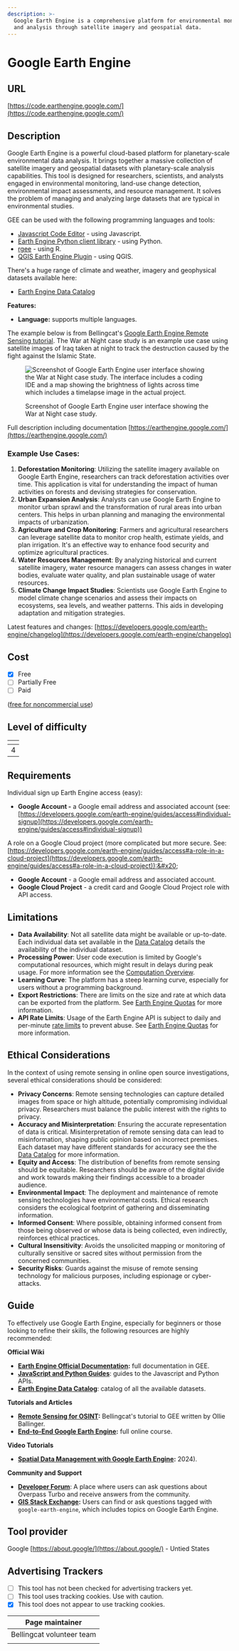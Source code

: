 ```yaml
---
description: >-
  Google Earth Engine is a comprehensive platform for environmental monitoring
  and analysis through satellite imagery and geospatial data.
---
```


# Google Earth Engine

## URL

[https://code.earthengine.google.com/](https://code.earthengine.google.com/)

## Description

Google Earth Engine is a powerful cloud-based platform for planetary-scale environmental data analysis. It brings together a massive collection of satellite imagery and geospatial datasets with planetary-scale analysis capabilities. This tool is designed for researchers, scientists, and analysts engaged in environmental monitoring, land-use change detection, environmental impact assessments, and resource management. It solves the problem of managing and analyzing large datasets that are typical in environmental studies.

GEE can be used with the following programming languages and tools:&#x20;

* [Javascript Code Editor](https://code.earthengine.google.com/) - using Javascript.
* [Earth Engine Python client library](https://developers.google.com/earth-engine/guides/python\_install) - using Python.
* [rgee](https://github.com/r-spatial/rgee) - using R.
* [QGIS Earth Engine Plugin](https://gee-community.github.io/qgis-earthengine-plugin/) - using QGIS.

There's a huge range of climate and weather, imagery and geophysical datasets available here:  &#x20;

* [Earth Engine Data Catalog](https://developers.google.com/earth-engine/datasets)

**Features:**

* **Language:** supports multiple languages.

The example below is from Bellingcat's [Google Earth Engine Remote Sensing tutorial](https://bellingcat.github.io/RS4OSINT/). The War at Night case study is an example use case using satellite images of Iraq taken at night to track the destruction caused by the fight against the Islamic State.

<figure><img src=".gitbook/assets/Screenshot 2024-06-20 at 1.18.03 PM.png" alt="Screenshot of Google Earth Engine user interface showing the War at Night case study. The interface includes a coding IDE and a map showing the brightness of lights across time which includes a timelapse image in the actual project. "><figcaption><p>Screenshot of Google Earth Engine user interface showing the War at Night case study.</p></figcaption></figure>

Full description including documentation [https://earthengine.google.com/](https://earthengine.google.com/)

### Example Use Cases:

1. **Deforestation Monitoring**: Utilizing the satellite imagery available on Google Earth Engine, researchers can track deforestation activities over time. This application is vital for understanding the impact of human activities on forests and devising strategies for conservation.
2. **Urban Expansion Analysis**: Analysts can use Google Earth Engine to monitor urban sprawl and the transformation of rural areas into urban centers. This helps in urban planning and managing the environmental impacts of urbanization.
3. **Agriculture and Crop Monitoring**: Farmers and agricultural researchers can leverage satellite data to monitor crop health, estimate yields, and plan irrigation. It's an effective way to enhance food security and optimize agricultural practices.
4. **Water Resources Management**: By analyzing historical and current satellite imagery, water resource managers can assess changes in water bodies, evaluate water quality, and plan sustainable usage of water resources.
5. **Climate Change Impact Studies**: Scientists use Google Earth Engine to model climate change scenarios and assess their impacts on ecosystems, sea levels, and weather patterns. This aids in developing adaptation and mitigation strategies.

Latest features and changes: [https://developers.google.com/earth-engine/changelog](https://developers.google.com/earth-engine/changelog)

## Cost

* [x] Free
* [ ] Partially Free
* [ ] Paid

([free for noncommercial use](https://earthengine.google.com/noncommercial/))

## Level of difficulty

<table><thead><tr><th data-type="rating" data-max="5"></th></tr></thead><tbody><tr><td>4</td></tr></tbody></table>

## Requirements

Individual sign up Earth Engine access (easy):

* **Google Account -** a Google email address and associated account (see: [https://developers.google.com/earth-engine/guides/access#individual-signup](https://developers.google.com/earth-engine/guides/access#individual-signup))

A role on a Google Cloud project (more complicated but more secure. See: [https://developers.google.com/earth-engine/guides/access#a-role-in-a-cloud-project](https://developers.google.com/earth-engine/guides/access#a-role-in-a-cloud-project)):&#x20;

* **Google Account** - a Google email address and associated account.
* **Google Cloud Project** - a credit card and Google Cloud Project role with API access.&#x20;

## Limitations

* **Data Availability**: Not all satellite data might be available or up-to-date. Each individual data set available in the [Data Catalog](https://developers.google.com/earth-engine/datasets/catalog) details the availability of the individual dataset.
* **Processing Power**: User code execution is limited by Google's computational resources, which might result in delays during peak usage. For more information see the [Computation Overview](https://developers.google.com/earth-engine/guides/computation\_overview).&#x20;
* **Learning Curve**: The platform has a steep learning curve, especially for users without a programming background.
* **Export Restrictions**: There are limits on the size and rate at which data can be exported from the platform. See [Earth Engine Quotas](https://developers.google.com/earth-engine/guides/usage) for more information.
* **API Rate Limits**: Usage of the Earth Engine API is subject to daily and per-minute [rate limits](https://developers.google.com/earth-engine/guides/usage) to prevent abuse. See [Earth Engine Quotas](https://developers.google.com/earth-engine/guides/usage) for more information.

## Ethical Considerations

In the context of using remote sensing in online open source investigations, several ethical considerations should be considered:

* **Privacy Concerns**: Remote sensing technologies can capture detailed images from space or high altitude, potentially compromising individual privacy. Researchers must balance the public interest with the rights to privacy.
* **Accuracy and Misinterpretation**: Ensuring the accurate representation of data is critical. Misinterpretation of remote sensing data can lead to misinformation, shaping public opinion based on incorrect premises. Each dataset may have different standards for accuracy see the the [Data Catalog](https://developers.google.com/earth-engine/datasets/catalog) for more information.&#x20;
* **Equity and Access**: The distribution of benefits from remote sensing should be equitable. Researchers should be aware of the digital divide and work towards making their findings accessible to a broader audience.
* **Environmental Impact**: The deployment and maintenance of remote sensing technologies have environmental costs. Ethical research considers the ecological footprint of gathering and disseminating information.
* **Informed Consent**: Where possible, obtaining informed consent from those being observed or whose data is being collected, even indirectly, reinforces ethical practices.
* **Cultural Insensitivity**: Avoids the unsolicited mapping or monitoring of culturally sensitive or sacred sites without permission from the concerned communities.
* **Security Risks**: Guards against the misuse of remote sensing technology for malicious purposes, including espionage or cyber-attacks.

## Guide

To effectively use Google Earth Engine, especially for beginners or those looking to refine their skills, the following resources are highly recommended:

**Official Wiki**&#x20;

* [**Earth Engine Official Documentation**](https://developers.google.com/earth-engine)**:** full documentation in GEE.&#x20;
* [**JavaScript and Python Guides**](https://developers.google.com/earth-engine/guides): guides to the Javascript and Python APIs.
* [**Earth Engine Data Catalog**](https://developers.google.com/earth-engine/datasets): catalog of all the available datasets.

**Tutorials and Articles**

* [**Remote Sensing for OSINT**](https://bellingcat.github.io/RS4OSINT)**:** Bellingcat's tutorial to GEE written by Ollie Ballinger.
* [**End-to-End Google Earth Engine**](https://courses.spatialthoughts.com/end-to-end-gee.html)**:**  full online course.

**Video Tutorials**

* [**Spatial Data Management with Google Earth Engine**](https://www.youtube.com/playlist?list=PLAxJ4-o7ZoPdz9LHIJIxHlZe3t-MRCn61)**:**  2024).

**Community and Support**

* [**Developer Forum**](https://groups.google.com/g/google-earth-engine-developers): A place where users can ask questions about Overpass Turbo and receive answers from the community.
* [**GIS Stack Exchange**](https://gis.stackexchange.com/questions/tagged/google-earth-engine)**:** Users can find or ask questions tagged with `google-earth-engine`, which includes topics on Google Earth Engine.

## Tool provider

Google [https://about.google/](https://about.google/) - Untied States

## Advertising Trackers

* [ ] This tool has not been checked for advertising trackers yet.
* [ ] This tool uses tracking cookies. Use with caution.
* [x] This tool does not appear to use tracking cookies.

| Page maintainer           |
| ------------------------- |
| Bellingcat volunteer team |
|                           |

